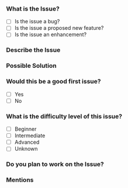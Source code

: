 <!-- Thank you for taking the time to help us improve -->
<!-- Provide a general summary of the issue in the Title above -->
<!-- Below is a list of items we ask you include with your issue -->
<!-- If the issue is a mere typo, you can skip the issue and submit a PR with the information outlined in the request -->

### What is the Issue?
<!-- Please select all that apply, by removing the whitespace and placing an 'x' in the appropriate box -->
- [ ] Is the issue a bug?
- [ ] Is the issue a proposed new feature?
- [ ] Is the issue an enhancement?

### Describe the Issue
<!-- If describing a bug, please outline what is currently happening -->
<!-- With bugs, please also list what browser/device you were utilizing -->
<!-- If suggesting a new feature, please explain why this feature should be implemented -->


### Possible Solution
<!-- This section is not required, but suggested -->
<!-- Give us your thoughts on the issue, and how we can resolve it -->


### Would this be a good first issue?
<!-- Please select the appropriate box by replacing the space between the brackets with an 'x' -->
- [ ] Yes
- [ ] No

### What is the difficulty level of this issue?
<!-- Please select the appropriate box by replacing the space between the brackets with an 'x' -->
- [ ] Beginner
- [ ] Intermediate
- [ ] Advanced
- [ ] Unknown

### Do you plan to work on the Issue?
<!-- Let us know if you want to work on the issue or not, we love the contributions! -->


### Mentions
<!-- Do you have someone specific in mind to review the issue, list them below -->
<!-- Example - "@mstub can you take a look at this?" -->
